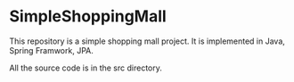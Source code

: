 # SimpleShoppingMall

This repository is a simple shopping mall project. It is implemented in Java, Spring Framwork, JPA.

All the source code is in the src directory.
